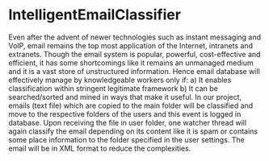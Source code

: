 IntelligentEmailClassifier
==========================


Even after the advent of newer technologies such as instant messaging and VoIP, email remains the top most application of the Internet, intranets and extranets. Though the email system is popular, powerful, cost-effective and efficient, it has some shortcomings like it remains an unmanaged medium and it is a vast store of unstructured information. Hence email database will effectively manage by knowledgeable workers only if: a) It enables classification within stringent legitimate framework b) It can be searched/sorted and mined in ways that make it useful. In our project, emails (text file) which are copied to the main folder will be classified and move to the respective folders of the users and this event is logged in database. Upon receiving the file in user folder, one watcher thread will again classify the email depending on its content like it is spam or contains some place information to the folder specified in the user settings. The email will be in XML format to reduce the complexities. 
